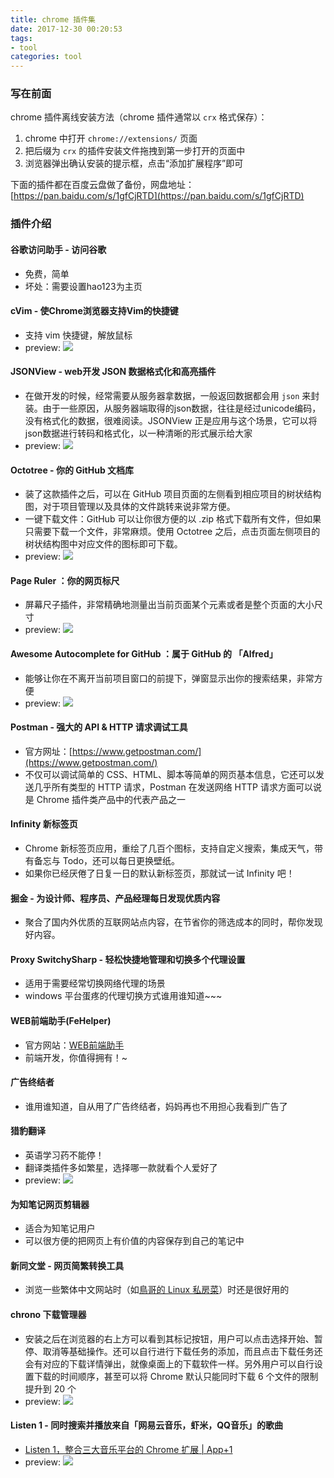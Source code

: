 ```yaml
---
title: chrome 插件集
date: 2017-12-30 00:20:53
tags: 
- tool
categories: tool
---
```

### 写在前面

chrome 插件离线安装方法（chrome 插件通常以 `crx` 格式保存）：
1. chrome 中打开 `chrome://extensions/` 页面
2. 把后缀为 `crx` 的插件安装文件拖拽到第一步打开的页面中
3. 浏览器弹出确认安装的提示框，点击“添加扩展程序”即可

下面的插件都在百度云盘做了备份，网盘地址：[https://pan.baidu.com/s/1gfCjRTD](https://pan.baidu.com/s/1gfCjRTD)

### 插件介绍
#### 谷歌访问助手 - **访问谷歌**
  + 免费，简单
  + 坏处：需要设置hao123为主页

#### cVim - 使Chrome浏览器支持Vim的快捷键
  + 支持 vim 快捷键，解放鼠标
  + preview:
    ![](https://pic3.zhimg.com/725af9c97caaa38a28a67f02abad4865_r.jpg)

#### JSONView - web开发 JSON 数据格式化和高亮插件
  + 在做开发的时候，经常需要从服务器拿数据，一般返回数据都会用 `json` 来封装。由于一些原因，从服务器端取得的json数据，往往是经过unicode编码，没有格式化的数据，很难阅读。JSONView 正是应用与这个场景，它可以将json数据进行转码和格式化，以一种清晰的形式展示给大家
  + preview:
    ![](https://images.cnblogs.com/cnblogs_com/hutaoer/2.JPG)

#### Octotree - 你的 GitHub 文档库
  + 装了这款插件之后，可以在 GitHub 项目页面的左侧看到相应项目的树状结构图，对于项目管理以及具体的文件跳转来说非常方便。
  + 一键下载文件：GitHub 可以让你很方便的以 .zip 格式下载所有文件，但如果只需要下载一个文件，非常麻烦。使用 Octotree 之后，点击页面左侧项目的树状结构图中对应文件的图标即可下载。
  + preview:
    ![](https://pic3.zhimg.com/50/e9420e572117c016241b8d59ad92f663_hd.jpg)

#### Page Ruler ：你的网页标尺
  + 屏幕尺子插件，非常精确地测量出当前页面某个元素或者是整个页面的大小尺寸
  + preview:
    ![](http://chromecj.com/Content/kindeditor/attached/image/20140917/20140917221507_1406.jpg)


#### Awesome Autocomplete for GitHub ：属于 GitHub 的 「Alfred」
  + 能够让你在不离开当前项目窗口的前提下，弹窗显示出你的搜索结果，非常方便
  + preview:
    ![](https://pic3.zhimg.com/50/f0e5e55e6aef53722b1f62a44f8af160_hd.jpg)

#### Postman - 强大的 API & HTTP 请求调试工具
  + 官方网址：[https://www.getpostman.com/](https://www.getpostman.com/)
  + 不仅可以调试简单的 CSS、HTML、脚本等简单的网页基本信息，它还可以发送几乎所有类型的 HTTP 请求，Postman 在发送网络 HTTP 请求方面可以说是 Chrome 插件类产品中的代表产品之一

#### Infinity 新标签页
  + Chrome 新标签页应用，重绘了几百个图标，支持自定义搜索，集成天气，带有备忘与 Todo，还可以每日更换壁纸。
  + 如果你已经厌倦了日复一日的默认新标签页，那就试一试 Infinity 吧！

#### 掘金 - 为设计师、程序员、产品经理每日发现优质内容
  + 聚合了国内外优质的互联网站点内容，在节省你的筛选成本的同时，帮你发现好内容。

#### Proxy SwitchySharp - 轻松快捷地管理和切换多个代理设置
  + 适用于需要经常切换网络代理的场景
  + windows 平台蛋疼的代理切换方式谁用谁知道~~~

#### WEB前端助手(FeHelper)
  + 官方网站：[WEB前端助手](https://www.baidufe.com/fehelper)
  + 前端开发，你值得拥有！~

#### 广告终结者
  + 谁用谁知道，自从用了广告终结者，妈妈再也不用担心我看到广告了

#### 猎豹翻译
  + 英语学习药不能停！
  + 翻译类插件多如繁星，选择哪一款就看个人爱好了
  + preview:
    ![](http://www.cnplugins.com/uploads/crximage/201606/www.cnplugins.com_dojgdllankdpofnmiiaodefbddmkjhna_1.jpg)

#### 为知笔记网页剪辑器
  + 适合为知笔记用户
  + 可以很方便的把网页上有价值的内容保存到自己的笔记中

#### 新同文堂 - 网页简繁转换工具
  + 浏览一些繁体中文网站时（如[鳥哥的 Linux 私房菜](http://linux.vbird.org/linux_basic/)）时还是很好用的

#### chrono 下载管理器
  + 安装之后在浏览器的右上方可以看到其标记按钮，用户可以点击选择开始、暂停、取消等基础操作。还可以自行进行下载任务的添加，而且点击下载任务还会有对应的下载详情弹出，就像桌面上的下载软件一样。另外用户可以自行设置下载的时间顺序，甚至可以将 Chrome 默认只能同时下载 6 个文件的限制提升到 20 个
  + preview:
    ![](http://chromecj.com/Content/kindeditor/attached/image/20170613/20170613180057_9843.jpg)

#### Listen 1 - 同时搜索并播放来自「网易云音乐，虾米，QQ音乐」的歌曲
  + [Listen 1，整合三大音乐平台的 Chrome 扩展 | App+1](https://sspai.com/post/34149)
  + preview:
    ![](https://cdn.sspai.com/attachment/origin/2016/05/09/326891.jpg)
